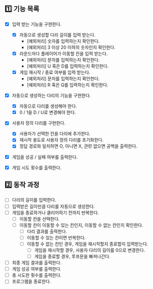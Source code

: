 ## 1️⃣ 기능 목록
- [x] 입력 받는 기능을 구현한다.
  - [x] 자동으로 생성할 다리 길이를 입력 받는다.
    - [예외처리] 숫자를 입력하는지 확인한다.
    - [예외처리] 3 이상 20 이하의 숫자인지 확인한다.
  - [x] 라운드마다 플레이어가 이동할 칸을 입력 받는다.
    - [예외처리] 문자를 입력하는지 확인한다.
    - [예외처리] U 혹은 D를 입력하는지 확인한다.
  - [x] 게임 재시작 / 종료 여부를 입력 받는다.
    - [예외처리] 문자를 입력하는지 확인한다.
    - [예외처리] R 혹은 Q를 입력하는지 확인한다.
- [x] 자동으로 생성하는 다리의 기능을 구현한다.
  - [x] 자동으로 다리를 생성해야 한다.
  - [x] 0 / 1을 D / U로 변경해야 한다.
- [x] 사용자 정의 다리를 구현한다.
  - [x] 사용자가 선택한 칸을 다리에 추가한다.
  - [x] 재시작 용도로 사용자 정의 다리를 초기화한다.
  - [x] 정답 경로와 일치하면 O, 아니면 X, 관련 없으면 공백을 출력한다.
- [x] 게임을 성공 / 실패 여부를 출력한다.
- [x] 게임 시도 횟수를 출력한다.


## 2️⃣ 동작 과정
- [ ] 다리의 길이를 입력한다.
- [ ] 입력받은 길이만큼 다리를 자동으로 생성한다.
- [ ] 게임을 종료하거나 클리어하기 전까지 반복한다.
  - [ ] 이동할 칸을 선택한다.
  - [ ] 이동할 칸이 이동할 수 있는 칸인지, 이동할 수 없는 칸인지 확인한다.
    - [ ] 다리 결과를 출력한다.
    - [ ] 이동할 수 있는 칸이면 반복한다.
    - [ ] 이동할 수 없는 칸인 경우, 게임을 재시작할지 종료할지 입력받는다.
      - [ ] 게임을 재시작할 경우, 사용자 다리의 길이를 0으로 변경한다.
      - [ ] 게임을 종료할 경우, 루프문을 빠져나간다.
- [ ] 최종 게임 결과를 출력한다.
- [ ] 게임 성공 여부를 출력한다.
- [ ] 총 시도한 횟수를 출력한다.
- [ ] 프로그램을 종료한다.